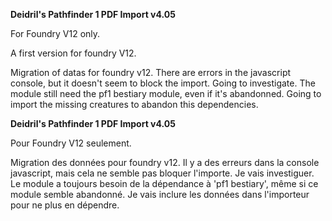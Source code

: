 **Deidril's Pathfinder 1 PDF Import v4.05**

For Foundry V12 only. 

A first version for foundry V12.

Migration of datas for foundry v12.
There are errors in the javascript console, but it doesn't seem to block the import. Going to investigate.
The module still need the pf1 bestiary module, even if it's abandonned. Going to import the missing creatures to abandon this dependencies.

**Deidril's Pathfinder 1 PDF Import v4.05**

Pour Foundry V12 seulement.

Migration des données pour foundry v12.
Il y a des erreurs dans la console javascript, mais cela ne semble pas bloquer l'importe. Je vais investiguer.
Le module a toujours besoin de la dépendance à 'pf1 bestiary', même si ce module semble abandonné. Je vais inclure les données dans l'importeur pour ne plus en dépendre.
